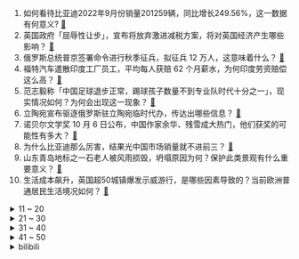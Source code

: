 1. 如何看待比亚迪2022年9月份销量201259辆，同比增长249.56%，这一数据有何意义? [:link:](https://www.zhihu.com/question/557538946)
2. 英国政府「屈辱性让步」，宣布将放弃激进减税方案，将对英国经济产生哪些影响？ [:link:](https://www.zhihu.com/question/557530408)
3. 俄罗斯总统普京签署命令进行秋季征兵，拟征兵 12 万人，这意味着什么？ [:link:](https://www.zhihu.com/question/557191416)
4. 福特汽车遣散印度工厂员工，平均每人获赔 62 个月薪水，为何印度劳资赔偿这么高？ [:link:](https://www.zhihu.com/question/557325941)
5. 范志毅称「中国足球退步正常，踢球孩子数量不到专业队时代十分之一」，现实情况如何？为何会出现这一现象？ [:link:](https://www.zhihu.com/question/557529892)
6. 立陶宛宣布驱逐俄罗斯驻立陶宛临时代办，传达出哪些信息？ [:link:](https://www.zhihu.com/question/557545024)
7. 诺贝尔文学奖 10 月 6 日公布，中国作家余华、残雪成大热门，他们获奖的可能性有多大？ [:link:](https://www.zhihu.com/question/557506061)
8. 为什么比亚迪那么厉害，结果光中国市场销量就不进前三？ [:link:](https://www.zhihu.com/question/424302634)
9. 山东青岛地标之一石老人被风雨损毁，坍塌原因为何？保护此类景观有什么重要意义？ [:link:](https://www.zhihu.com/question/557507141)
10. 生活成本飙升，英国超50城镇爆发示威游行，是哪些因素导致的？当前欧洲普通居民生活境况如何？ [:link:](https://www.zhihu.com/question/557526009)
<details>
<summary>11 ~ 20</summary>

11. 包贝尔发文炮轰金扫帚奖，怒斥程青松，质疑评选公平性，如何看待此事？ [:link:](https://www.zhihu.com/question/557586614)
12. 如何系统地自学 Python？ [:link:](https://www.zhihu.com/question/29138020)
13. 40岁被辞退了，想干快递，外卖，滴滴快车，纠结中，选哪个有前途？ [:link:](https://www.zhihu.com/question/540554571)
14. 如何看待 iPhone 14 贬值率是 iPhone 13 两倍？iPhone 14 为何不被看好？ [:link:](https://www.zhihu.com/question/557462211)
15. 侄女问我物理学家为什么会把他们辛苦研究的知识和他人分享，应该如何回答她？ [:link:](https://www.zhihu.com/question/511350451)
16. 《浴血黑帮》里为什么常提到「别惹中国人」？ [:link:](https://www.zhihu.com/question/353478024)
17. 为什么《冰汽时代》被骂的体无完肤却在 Steam 特别好评？ [:link:](https://www.zhihu.com/question/474695727)
18. 如何评价《新·奥特曼》？ [:link:](https://www.zhihu.com/question/532595847)
19. 为什么图书馆里很多同学都很努力复习考研，但大部分人却考不上呢？ [:link:](https://www.zhihu.com/question/430364218)
20. 俄罗斯到底犯了什么让西方痛恨以致打压的罪行？ [:link:](https://www.zhihu.com/question/557253734)
</details>
<details>
<summary>21 ~ 30</summary>

21. 年近60的陈鹤皋的肌肉在格斗家中是什么水平？ [:link:](https://www.zhihu.com/question/365310478)
22. 五官精致却毁在脸型是种怎样的体验？ [:link:](https://www.zhihu.com/question/267863543)
23. 10 月 3 日恒指失守 17000 点关口，为 2011 年 10 月初以来首次，发生了什么？ [:link:](https://www.zhihu.com/question/557510383)
24. 俄罗斯空天军在红利曼方向对乌军进行空中打击，多辆坦克和步兵战车被击中，目前俄乌局势如何？ [:link:](https://www.zhihu.com/question/557453353)
25. 《底线》改编货拉拉案，给司机增添「酒妆、买药」等不符合实际的行为，货拉拉案司机要求停播是否合情理？ [:link:](https://www.zhihu.com/question/556937582)
26. 电影《万里归途》中有哪些细节戳中了你的泪点？ [:link:](https://www.zhihu.com/question/556592069)
27. 如何看待男子开特斯拉返乡堵到电量耗尽，加价 2000 元叫拖车？新能源汽车如何解决长途「里程焦虑」？ [:link:](https://www.zhihu.com/question/557455062)
28. 你经历或见证过哪些“曼德拉效应”事件？ [:link:](https://www.zhihu.com/question/266657778)
29. 十一热门景点酒店涨价 50%-100% 酒店民宿「逢假必涨」，这样真的合法吗？涨价是否能「上不封顶」？ [:link:](https://www.zhihu.com/question/557506875)
30. 薛宝钗和袭人那么好的妻妾，贾宝玉为什么不要？ [:link:](https://www.zhihu.com/question/556323088)
</details>
<details>
<summary>31 ~ 40</summary>

31. 如何看待螺舟官方回应《太吾绘卷》前任现任程序员对线事件？对太吾绘卷正式版的现状有什么影响？ [:link:](https://www.zhihu.com/question/557289599)
32. 初二，没有学习的动力怎么办? [:link:](https://www.zhihu.com/question/557401617)
33. 初三了还有机会吗? [:link:](https://www.zhihu.com/question/551244892)
34. 俄国家杜马批准顿涅茨克等四地「入俄」条约，有哪些信息值得关注？ [:link:](https://www.zhihu.com/question/557544457)
35. S12 入围赛 DRX 翻盘击败 MAD 小组全胜晋级正赛，如何评价这场比赛？ [:link:](https://www.zhihu.com/question/557452421)
36. 在萧炎、林雷、石昊、唐三中你想当谁师傅? [:link:](https://www.zhihu.com/question/548401069)
37. 孩子不爱学习、写作业，进行各种奖惩机制也无果，应不应该继续管教她?怎样引导和教育孩子？ [:link:](https://www.zhihu.com/question/553697191)
38. 准备自己DIY台主机打游戏，准备上i9+3080Ti/3090，具体怎么搭配比较好哇？ [:link:](https://www.zhihu.com/question/554720920)
39. 宝爸们扎堆带娃秒变社牛形成爸圈，夫妻间带娃时间如何进行合理分配？如何让宝爸参与到带娃中来？ [:link:](https://www.zhihu.com/question/557375174)
40. 遇到不会做的数学题，把答案背下来然后自己做一遍有用吗？ [:link:](https://www.zhihu.com/question/548073534)
</details>
<details>
<summary>41 ~ 50</summary>

41. 美媒警告「若西方屈从乌克兰加入北约要求，今冬严寒或变成核爆炸」，如何看待这一观点？ [:link:](https://www.zhihu.com/question/557553987)
42. 房企们开启「银十」抢收大战，购房折扣更大，花式更多，叠加近期政策利好，房地产市场后期走势将会如何？ [:link:](https://www.zhihu.com/question/557382831)
43. 南北两重天！中央气象台寒潮和高温预警首次同时发布，为何看似矛盾、代表冷热两极的预警能够同时出现？ [:link:](https://www.zhihu.com/question/557450685)
44. 油价创下疫情初期以来最大季度跌幅，主要产油国将于 10 月 5 日开会讨论石油减产，将会造成何种影响？ [:link:](https://www.zhihu.com/question/557270353)
45. 为什么都有咖啡因，但咖啡提神特别快，茶相对却没那么明显？ [:link:](https://www.zhihu.com/question/546951667)
46. 如何看待蔡文静在《底线》里饰演的叶芯？ [:link:](https://www.zhihu.com/question/554575310)
47. 一人之下陆玲珑会不会和张楚岚走到一起？ [:link:](https://www.zhihu.com/question/388131005)
48. 你认为，节后A股能守住3000点吗？ [:link:](https://www.zhihu.com/question/557453691)
49. 24届秋招会更惨吗？ [:link:](https://www.zhihu.com/question/554583572)
50. 2022赛季F1新加坡大奖赛，佩雷兹夺冠，勒克莱尔第二，赛恩斯第三，法拉利二三带回，如何评价这场比赛？ [:link:](https://www.zhihu.com/question/557414592)
</details><details>
<summary>bilibili</summary>

1. 把嘴闭上 [:link:](//www.bilibili.com/video/BV1qe4y1r7EY)
2. 我 结 婚 了 嘿 嘿 [:link:](//www.bilibili.com/video/BV1TD4y127hf)
3. ⚡每天一遍，家长升天⚡ [:link:](//www.bilibili.com/video/BV1924y1X7k4)
4. 这五个神器确实强大…… [:link:](//www.bilibili.com/video/BV1m841147N8)
5. 【亮记生物鉴定】网络热传生物鉴定43 [:link:](//www.bilibili.com/video/BV1p14y1a7Cs)
6. 智慧老人 [:link:](//www.bilibili.com/video/BV1XW4y1Y7Up)
7. 200万粉丝福利！哥帮你们娶个嫂子 [:link:](//www.bilibili.com/video/BV17d4y1q7eh)
8. 【年度巨制】德计划rE：警报【2022崩坏3同人大电影】 [:link:](//www.bilibili.com/video/BV1Nt4y1w7tE)
9. 海南的电话可以接了，漠叔告别警队，老乡恋恋不舍！ [:link:](//www.bilibili.com/video/BV1wG4y1W7q9)
10. 【潮王】性感熟男 [:link:](//www.bilibili.com/video/BV12R4y1d7kf)
<details>
<summary>11 ~ 20</summary>

11. 转瞬即逝区UP主 [:link:](//www.bilibili.com/video/BV1bG411J7m4)
12. up主，你的脸疼吗？2022年7月新番完结吐槽大总结！【泛式】 [:link:](//www.bilibili.com/video/BV1kV4y1T7p1)
13. 《原神》线上音乐会2022 - 无际之旅的旋律 [:link:](//www.bilibili.com/video/BV14e411j7Fv)
14. 圆梦时刻，致敬每一位追梦人！ [:link:](//www.bilibili.com/video/BV19D4y1173i)
15. “左手保护你的腰” [:link:](//www.bilibili.com/video/BV1uG4y1W7Dr)
16. 【传染病系列03】血疫埃博拉，可以融化器官的瘟疫，敬畏自然爱护地球！ [:link:](//www.bilibili.com/video/BV1XR4y1R7AU)
17. 男子当街抢柚子 [:link:](//www.bilibili.com/video/BV16e4y1H7ck)
18. 这个生日礼物算走心吗？ [:link:](//www.bilibili.com/video/BV1JD4y127nh)
19. 这都是些啥啊???(2) [:link:](//www.bilibili.com/video/BV1sT411K7HN)
20. 准备开始！ready…. [:link:](//www.bilibili.com/video/BV1w14y187QN)
</details>
<details>
<summary>21 ~ 30</summary>

21. 都20多岁了，在学校里穿的成熟一点.... [:link:](//www.bilibili.com/video/BV1ZG411J7NF)
22. 金色大厅交响乐演奏【只因你太美】（迫真） [:link:](//www.bilibili.com/video/BV1hd4y1q7A5)
23. 评分6.8！年度最大笑话！诚实吐槽奶不死的原创大作《莉可丽丝》！ [:link:](//www.bilibili.com/video/BV1MR4y1d7uU)
24. 「纵享丝滑 x 史诗」4.0——Hardstyle [:link:](//www.bilibili.com/video/BV1YW4y1e7oe)
25. 假如中国学生去霍格沃茨上学 06 [:link:](//www.bilibili.com/video/BV1NB4y1E7g9)
26. “品牌方：没想到我还有一劫…” [:link:](//www.bilibili.com/video/BV1qe4y1r7Qq)
27. 真讽刺！教令院抛弃了自己的神明，而草神从未想过抛弃任何一人！ [:link:](//www.bilibili.com/video/BV1824y1R72p)
28. 当一个快50的阿姨说她想学画画，于是……… [:link:](//www.bilibili.com/video/BV1A8411t7XL)
29. 想要白嫖的话就送给你吧，哈哈哈哈 [:link:](//www.bilibili.com/video/BV1Ke4y1B7J2)
30. 哭吗？神不会哭的吧！你看温迪，钟离他们就从来不哭！ [:link:](//www.bilibili.com/video/BV1Le4y1H79s)
</details>
<details>
<summary>31 ~ 40</summary>

31. 【经典猛男】迈克尔杰克逊，但是猛男Beat It！ [:link:](//www.bilibili.com/video/BV1ue4y1H7ay)
32. 珍贵影像！高清修复《义勇军进行曲》首次公开唱响 [:link:](//www.bilibili.com/video/BV1pG4y1x7uV)
33. 600个史诗皮肤秘宝能开出什么 [:link:](//www.bilibili.com/video/BV1j8411t7zd)
34. 花1500在家复刻顶级战斧，这块牛排我能记一辈子！【还愿挑战ep14-异灵术の家】 [:link:](//www.bilibili.com/video/BV1Q24y1R7wh)
35. “这庞然大物，我们盼了多少年啊！” [:link:](//www.bilibili.com/video/BV1Cg411a7JJ)
36. 正所谓“一天不听是浑身难受 听了以后是难受一天” [:link:](//www.bilibili.com/video/BV15G411J7nV)
37. 你见过这么离谱的操作吗？ [:link:](//www.bilibili.com/video/BV1QR4y1R7ew)
38. 职场上，说到就要做到！ [:link:](//www.bilibili.com/video/BV1Ld4y1q7cw)
39. 上海14岁小女生，竟每天通宵补作业！00后压力大，我好心疼！ [:link:](//www.bilibili.com/video/BV1FR4y1d7jp)
40. 像不像出去旅游的你 [:link:](//www.bilibili.com/video/BV1T8411t7pA)
</details>
<details>
<summary>41 ~ 50</summary>

41. 看到这3000个落选国旗，才知道我们的国旗有多强！！！【全网首个国旗解读】 [:link:](//www.bilibili.com/video/BV1He4y1B73N)
42. 刺激！被第一美女调戏，心里却只有兄弟！《水浒传》P41 [:link:](//www.bilibili.com/video/BV1T8411t762)
43. 这玩意是怎么做到全国不统一的？？！ [:link:](//www.bilibili.com/video/BV1He4y1H7Ne)
44. 自制健身房车 [:link:](//www.bilibili.com/video/BV1TG4y1W7iS)
45. 这像不像是你第一次玩MC盖的房子？ [:link:](//www.bilibili.com/video/BV1A24y197GY)
46. 世上从不缺让人心动的新鲜感，但总有人一辈子只执着于某一个人 [:link:](//www.bilibili.com/video/BV1q14y1a7yd)
47. 男孩子玩个玩具怎么了……？ [:link:](//www.bilibili.com/video/BV1qN4y1P7dB)
48. 《 我 做 神 的 那 些 年 》01 [:link:](//www.bilibili.com/video/BV1we4y1B7ED)
49. 【葛平】葛 平 复 刻 葛 平 [:link:](//www.bilibili.com/video/BV1se4y1H7b5)
50. 阴间玩法 [:link:](//www.bilibili.com/video/BV1U841147tT)
</details>
<details>
<summary>51 ~ 60</summary>

51. 学了架子鼓去游戏厅玩会发生什么…… [:link:](//www.bilibili.com/video/BV1T8411t7aa)
52. 老鼠：它突然就给我一个大比兜 [:link:](//www.bilibili.com/video/BV1jG4y1W7cp)
53. 被这部河南方言电影治愈了！每个焦虑的成年人，都要看完这个故事 [:link:](//www.bilibili.com/video/BV1tV4y1N751)
54. 【教室整活】《让 超 电 磁 炮 响 彻 湖 中》 [:link:](//www.bilibili.com/video/BV1BP411n7jF)
55. 他直博了 我直播了 [:link:](//www.bilibili.com/video/BV1X8411s7Jt)
56. 他要卸载战地2042了！ [:link:](//www.bilibili.com/video/BV1RG4y1p7co)
57. 世上竟有这样的云？15000份稿件中选出的云彩大合集，送给放假的你！ [:link:](//www.bilibili.com/video/BV1r841147Sp)
58. 如何评价up主俏佳人唐哥 [:link:](//www.bilibili.com/video/BV1b14y1a7Bq)
59. 赛诺追提纳里来啦！ [:link:](//www.bilibili.com/video/BV15D4y1y7rv)
60. 带小潮team跳“可爱舞蹈” [:link:](//www.bilibili.com/video/BV1vP411E7Np)
</details>
<details>
<summary>61 ~ 70</summary>

61. 【我的世界】国旗教程 [:link:](//www.bilibili.com/video/BV1bV4y1N7c3)
62. 立即准备棉衣！史上最早寒潮预警发出，最强高温后是最强降温 [:link:](//www.bilibili.com/video/BV1te4y1J73y)
63. 实验搞砸了，顺便教你们一个英语惯用语 [:link:](//www.bilibili.com/video/BV1GR4y1d7HD)
64. 天堂制片公司出品短片《老杜》，我又相信爱情了 [:link:](//www.bilibili.com/video/BV1be4y1r7sR)
65. 总有些大学校长，想趁着军训当师长！ [:link:](//www.bilibili.com/video/BV1EG411n7df)
66. 这视频也是我的一份心意呀，不要喷 [:link:](//www.bilibili.com/video/BV1d24y1R7RR)
67. 你还记得这三只小羊吗？ [:link:](//www.bilibili.com/video/BV1HW4y1e7Tg)
68. 为广东炒粉疯狂的一夜。 [:link:](//www.bilibili.com/video/BV1VG4y1x7eZ)
69. 啊？不是吧？酱紫剪？ [:link:](//www.bilibili.com/video/BV18G4y1x75e)
70. 这一刀，劈出了整个盛夏4.0！！！ [:link:](//www.bilibili.com/video/BV14R4y1d7hS)
</details>
<details>
<summary>71 ~ 80</summary>

71. 一年前，所有人都在嘲讽梅西...而如今，他正巅峰重现 [:link:](//www.bilibili.com/video/BV1Ag411Y7wV)
72. 男儿当自强，国庆节快乐！ [:link:](//www.bilibili.com/video/BV1XG4y1p76C)
73. 【菠萝战宝改造＋制作过程分享】童年回忆，耗时60多天!!!极致还原菠萝战宝!  果宝机甲~!归位~! [:link:](//www.bilibili.com/video/BV17t4y1A7vx)
74. 根本就没碰到这小狗 [:link:](//www.bilibili.com/video/BV1NG4y1W767)
75. 《电锯惊魂》 [:link:](//www.bilibili.com/video/BV1VG411n7kf)
76. 国庆天安门广场举行升旗仪式 五星红旗冉冉升起 [:link:](//www.bilibili.com/video/BV1be4y1B7Hj)
77. 重庆最大的国旗 居然在这里 [:link:](//www.bilibili.com/video/BV1Rg411e73u)
78. 83个648清空忍法帖商店！五星创立斑实战！在体验服提前吃透的斑，初次实战近乎无敌！ [:link:](//www.bilibili.com/video/BV1EG411J7Ea)
79. 挑战5元在西班牙吃一天！有饭有菜还有肉！吃得饱吗？ [:link:](//www.bilibili.com/video/BV1iP411n71f)
80. 挑战全网最高清洁难度！这次是老婆婆，绝中绝！（客厅和厨房篇） [:link:](//www.bilibili.com/video/BV1g14y187G9)
</details>
<details>
<summary>81 ~ 90</summary>

81. 芬兰家人被野生菌火锅惊掉下巴！竹荪初体验笑不活了！为了茄盒藕盒差点打起来！百万粉丝庆祝嗨翻天！ [:link:](//www.bilibili.com/video/BV1u14y187or)
82. 【TF家族】《恭喜你发现了宝藏》EP06——“风水竹”正确的打开方式 [:link:](//www.bilibili.com/video/BV1Re4y1q76T)
83. 我和一只猫一起努力过的第一个365天，我还是想告诉那个打猫和扔猫的人，它还活着，而且过得很好！ [:link:](//www.bilibili.com/video/BV1T8411t7Bf)
84. 你们宿舍是个风景区是吧！ [:link:](//www.bilibili.com/video/BV1MN4y1N7LQ)
85. 生草须弥一日游 [:link:](//www.bilibili.com/video/BV1se411j7rM)
86. 恋爱中的反向Pua，经典话术各个击破！ [:link:](//www.bilibili.com/video/BV1Te4y1z7ep)
87. 人类究竟可以跳多高？？ [:link:](//www.bilibili.com/video/BV19D4y1172g)
88. 【散人】最强主母！威严管教 无人胆敢造次(已更新至P2 儿女双全篇) [:link:](//www.bilibili.com/video/BV1K8411x7jH)
89. 他战胜了日寇和天灾，却输给了营销号的嘲讽 [:link:](//www.bilibili.com/video/BV1Re4y167Dh)
90. 【日常】诗朗诵《只因你太美》 [:link:](//www.bilibili.com/video/BV1y14y187oz)
</details>
<details>
<summary>91 ~ 100</summary>

91. 在外网上看到的，翻译过来就是:“中国的孔子曾经说过:真正厉害的人，你站在江边上，你仇家的一具具尸休就会顺着水流飘过来。"我想了想，他说的可能是 [:link:](//www.bilibili.com/video/BV1Rt4y1w7Rv)
92. 只有1滴血！通关率1%的噩梦版饥荒mod！ [:link:](//www.bilibili.com/video/BV1GV4y1K7AN)
93. 这牛骨架，干净的苍蝇劈叉蚊子打滑，不过没花钱，主要是人家不太好意思收 [:link:](//www.bilibili.com/video/BV1de4y1B7es)
94. 我的视频被同学做成了表情包 [:link:](//www.bilibili.com/video/BV1GG4y1x78X)
95. 你绝对没吃过的打卤面！ [:link:](//www.bilibili.com/video/BV1YP411n7xq)
96. 重新盘点一下猫德学院砸在手里的猫 [:link:](//www.bilibili.com/video/BV1m24y1R7Ja)
97. 姚明都服了！中国女篮VS澳大利亚最后3分钟，王思雨绝杀闯进决赛 [:link:](//www.bilibili.com/video/BV13e411T7ge)
98. 这《Bones》，确实很刑！ [:link:](//www.bilibili.com/video/BV1pe4y1B7Qg)
99. 你来投票中餐行不行，用国宴冬瓜盅给祖国庆生 [:link:](//www.bilibili.com/video/BV19e4y1r7Pp)
100. 广东潮州.韩上楼   厨子探店¥4？36 [:link:](//www.bilibili.com/video/BV1vN4y1P7EG)
</details></details>